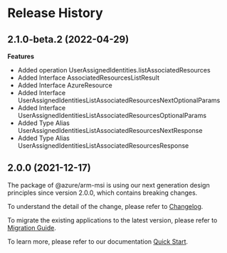 # Release History
    
## 2.1.0-beta.2 (2022-04-29)
    
**Features**

  - Added operation UserAssignedIdentities.listAssociatedResources
  - Added Interface AssociatedResourcesListResult
  - Added Interface AzureResource
  - Added Interface UserAssignedIdentitiesListAssociatedResourcesNextOptionalParams
  - Added Interface UserAssignedIdentitiesListAssociatedResourcesOptionalParams
  - Added Type Alias UserAssignedIdentitiesListAssociatedResourcesNextResponse
  - Added Type Alias UserAssignedIdentitiesListAssociatedResourcesResponse
    
    
## 2.0.0 (2021-12-17)

The package of @azure/arm-msi is using our next generation design principles since version 2.0.0, which contains breaking changes.

To understand the detail of the change, please refer to [Changelog](https://aka.ms/js-track2-changelog).

To migrate the existing applications to the latest version, please refer to [Migration Guide](https://aka.ms/js-track2-migration-guide).

To learn more, please refer to our documentation [Quick Start](https://aka.ms/js-track2-quickstart).
